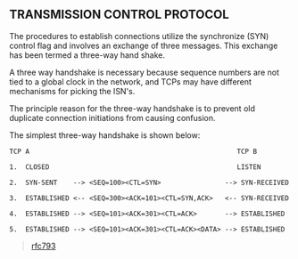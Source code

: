 ## TRANSMISSION CONTROL PROTOCOL

The procedures to establish connections utilize the synchronize (SYN) control flag and involves an exchange of three messages.  This exchange has been termed a three-way hand shake.

A three way handshake is necessary because sequence numbers are not tied to a global clock in the network, and TCPs may have different mechanisms for picking the ISN's.

The principle reason for the three-way handshake is to prevent old duplicate connection initiations from causing confusion. 

The simplest three-way handshake is shown below:

    TCP A                                                    TCP B

    1.  CLOSED                                               LISTEN

    2.  SYN-SENT    --> <SEQ=100><CTL=SYN>                --> SYN-RECEIVED

    3.  ESTABLISHED <-- <SEQ=300><ACK=101><CTL=SYN,ACK>   <-- SYN-RECEIVED

    4.  ESTABLISHED --> <SEQ=101><ACK=301><CTL=ACK>       --> ESTABLISHED

    5.  ESTABLISHED --> <SEQ=101><ACK=301><CTL=ACK><DATA> --> ESTABLISHED


> [rfc793](https://www.ietf.org/rfc/rfc793.txt)
